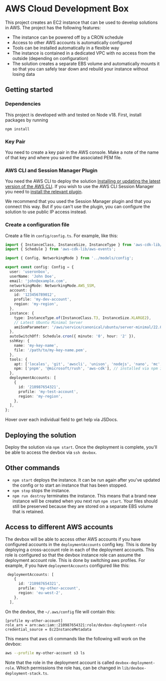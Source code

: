 # AWS Cloud Development Box

This project creates an EC2 instance that can be used to develop solutions in AWS. The project has the following features:

* The instance can be powered off by a CRON schedule
* Access to other AWS accounts is automatically configured
* Tools can be installed automatically in a flexible way
* The instance is contained in a dedicated VPC with no access from the outside (depending on configuration)
* The solution creates a separate EBS volume and automatically mounts it so that you can safely tear down and rebuild your instance without losing data

## Getting started
### Dependencies
This project is developed with and tested on Node v18. First, install packages by running
```
npm install
```

### Key Pair
You need to create a key pair in the AWS console. Make a note of the name of that key and where you saved the associated PEM file.

### AWS CLI and Session Manager Plugin
You need the AWS CLI to deploy the solution [Installing or updating the latest version of the AWS CLI](https://docs.aws.amazon.com/cli/latest/userguide/install-cliv2.html). If you wish to use the AWS CLI Session Manager you need to [install the relevant plugin](https://docs.aws.amazon.com/systems-manager/latest/userguide/session-manager-working-with-install-plugin.html).

We recommend that you used the Session Manager plugin and that you connect this way. But if you can't use the plugin, you can configure the solution to use public IP access instead.

### Create a configuration file
Create a file in `config/config.ts`. For example, like this:
```ts
import { InstanceClass, InstanceSize, InstanceType } from 'aws-cdk-lib/aws-ec2';
import { Schedule } from 'aws-cdk-lib/aws-events';

import { Config, NetworkingMode } from '../models/config';

export const config: Config = {
  user: 'useronbox',
  userName: 'John Doe',
  email: 'john@example.com',
  networkingMode: NetworkingMode.AWS_SSM,
  account: {
    id: '123456789012',
    profile: 'my-dev-account',
    region: 'my-region',
  },
  instance: {
    type: InstanceType.of(InstanceClass.T3, InstanceSize.XLARGE2),
    // Latest Ubuntu Minimal Server
    amiSsmParameter: '/aws/service/canonical/ubuntu/server-minimal/22.04/stable/current/amd64/hvm/ebs-gp2/ami-id',
  },
  autoSwitchOff: Schedule.cron({ minute: '0', hour: '2' }),
  sshKey: {
    name: 'my-key-name',
    file: '/path/to/my-key-name.pem',
  },
  tools: {
    apt: ['locales', 'git', 'awscli', 'unison', 'nodejs', 'nano', 'mc', 'python3.10-venv'], // installed via apt-get install
    npm: ['pnpm', '@microsoft/rush', 'aws-cdk'], // installed via npm i -g
  },
  deploymentAccounts: [
    {
      id: '210987654321',
      profile: 'my-test-account',
      region: 'my-region',
    },
  ],
};
```

Hover over each individual field to get help via JSDocs.

## Deploying the solution

Deploy the solution via `npm start`. Once the deployment is complete, you'll be able to access the devbox via `ssh devbox`.

## Other commands

* `npm start` deploys the instance. It can be run again after you've updated the config or to start an instance that has been stopped.
* `npm stop` stops the instance.
* `npm run destroy` terminates the instance. This means that a brand new instance will be created when you next run `npm start`. Your files should still be preserved because they are stored on a separate EBS volume that is retained.

## Access to different AWS accounts
The devbox will be able to access other AWS accounts if you have configured accounts in the `deploymentAccounts` config key. This is done by deploying a cross-account role in each of the deployment accounts. This role is configured so that the devbox instance role can assume the deployment account role. This is done by switching aws profiles. For example, if you have `deploymentAccounts` configured like this:
```ts
 deploymentAccounts: [
    {
      id: '210987654321',
      profile: 'my-other-account',
      region: 'eu-west-2',
    },
  ],
```

On the devbox, the `~/.aws/config` file will contain this:
```
[profile my-other-account]
role_arn = arn:aws:iam::210987654321:role/devbox-deployment-role
credential_source = Ec2InstanceMetadata
```

This means that aws cli commands like the following will work on the devbox:
```sh
aws --profile my-other-account s3 ls
```

Note that the role in the deployment account is called `devbox-deployment-role`. Which permissions the role has, can be changed in `lib/devbox-deployment-stack.ts`.